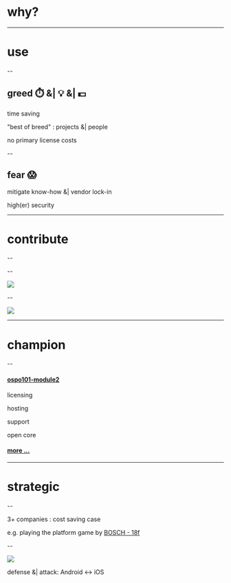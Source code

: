 # why?

---

# use

--

## greed ⏱️ &| 💡 &| 💵

time saving

"best of breed" : projects &| people

no primary license costs

--

## fear 😱

mitigate know-how &| vendor lock-in 

high(er) security

---

# contribute

--

<!-- .slide: data-background="https://imgs.xkcd.com/comics/dependency_2x.png" data-background-size="contain" -->

--

![](https://github.com/todogroup/ospo101/raw/main/module6/dev-without-upstreaming.png)

--

![](https://github.com/todogroup/ospo101/raw/main/module6/dev-with-upstreaming.png)

---

# champion

--

#### [ospo101-module2](https://github.com/todogroup/ospo101/blob/main/module2/README.md#what-are-the-major-open-source-business-models)

licensing

hosting

support

open core 

#### [more ...](https://en.wikipedia.org/wiki/Business_models_for_open-source_software)

---

# strategic

--

3+ companies : cost saving case

e.g. playing the platform game by [BOSCH - 18f](https://open-insurance.org/events/2019/open-insurance-day-00.html)

--

![](https://digifinmasters.com/wordpress/wp-content/uploads/2020/01/Image4-1200x590.png)

defense &| attack: Android <-> iOS